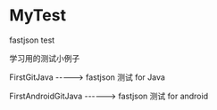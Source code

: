 MyTest
======

fastjson test

学习用的测试小例子

FirstGitJava ----->  fastjson 测试 for Java

FirstAndroidGitJava ------> fastjson 测试 for android
